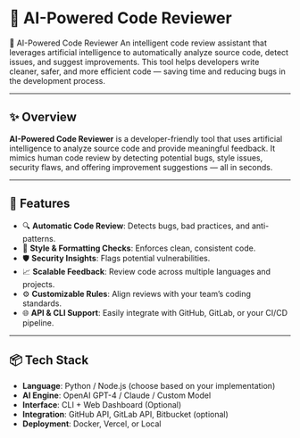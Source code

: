 # 🚀 AI-Powered Code Reviewer

🚀 AI-Powered Code Reviewer
An intelligent code review assistant that leverages artificial intelligence to automatically analyze source code, detect issues, and suggest improvements. This tool helps developers write cleaner, safer, and more efficient code — saving time and reducing bugs in the development process.

---

## ✨ Overview

**AI-Powered Code Reviewer** is a developer-friendly tool that uses artificial intelligence to analyze source code and provide meaningful feedback. It mimics human code review by detecting potential bugs, style issues, security flaws, and offering improvement suggestions — all in seconds.

---

## 🧠 Features

- 🔍 **Automatic Code Review**: Detects bugs, bad practices, and anti-patterns.
- 🧹 **Style & Formatting Checks**: Enforces clean, consistent code.
- 🛡️ **Security Insights**: Flags potential vulnerabilities.
- 📈 **Scalable Feedback**: Review code across multiple languages and projects.
- ⚙️ **Customizable Rules**: Align reviews with your team’s coding standards.
- 🌐 **API & CLI Support**: Easily integrate with GitHub, GitLab, or your CI/CD pipeline.

---

## 📦 Tech Stack

- **Language**: Python / Node.js (choose based on your implementation)
- **AI Engine**: OpenAI GPT-4 / Claude / Custom Model
- **Interface**: CLI + Web Dashboard (Optional)
- **Integration**: GitHub API, GitLab API, Bitbucket (optional)
- **Deployment**: Docker, Vercel, or Local


